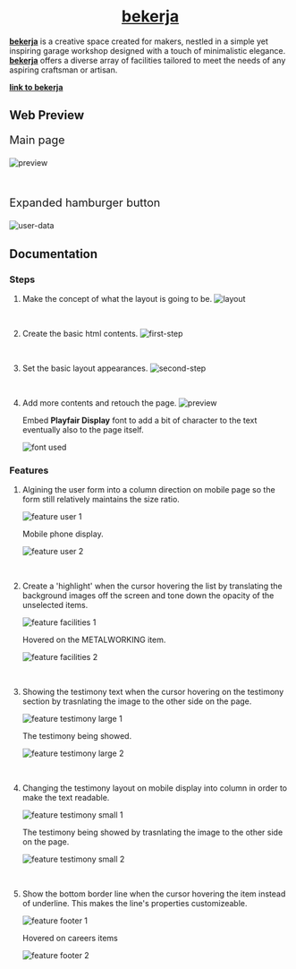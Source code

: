 <!-- [![Review Assignment Due Date](https://classroom.github.com/assets/deadline-readme-button-22041afd0340ce965d47ae6ef1cefeee28c7c493a6346c4f15d667ab976d596c.svg)](https://classroom.github.com/a/cvSOEAVD) -->

# <h1 align ="center"> [bekerja](https://www.boredduck.site/) </h1>

**[bekerja](https://www.boredduck.site/)** is a creative space created for makers, nestled in a simple yet inspiring garage workshop designed with a touch of minimalistic elegance. **[bekerja](https://www.boredduck.site/)** offers a diverse array of facilities tailored to meet the needs of any aspiring craftsman or artisan.

**[link to bekerja](https://www.boredduck.site/)**

## Web Preview

<p style="font-size:20px"> Main page </p>

![preview](./src/readme/ux.png)

<br>

<p style="font-size:20px">Expanded hamburger button</p>

![user-data](./src/readme/ux-2.png)


## Documentation

### Steps
<!-- <div style="font-size:15px"> -->

1.  Make the concept of what the layout is going to be.
![layout](./src/readme/layout.jpg)

<br>

2. Create the basic html contents.
![first-step](./src/readme/first-step.png)

<br>

3. Set the basic layout appearances.
![second-step](./src/readme/second-step.png)

<br>

4. Add more contents and retouch the page.
![preview](./src/readme/preview.png)



   Embed **Playfair Display** font to add a bit of character to the text eventually also to the page itself.

   ![font used](./src/readme/font-used.png)

### Features
 
1. Algining the user form into a column direction on mobile page so the form still relatively maintains the size ratio.

   ![feature user 1](./src/readme/feat-user-1.png)

    Mobile phone display.

   ![feature user 2](./src/readme/feat-user-2.png)

<br>

2. Create a 'highlight' when the cursor hovering the list by translating the background images off the screen and tone down the opacity of the unselected items.

   ![feature facilities 1](./src/readme/feat-facilites-l-1.png)

   Hovered on the METALWORKING item.

   ![feature facilities 2](./src/readme/feat-facilites-l-2.png)

<br>

3. Showing the testimony text when the cursor hovering on the testimony section by trasnlating the image to the other side on the page.

   ![feature testimony large 1](./src/readme/feat-testimony-l-1.png)
   
   The testimony being showed.

   ![feature testimony large 2](./src/readme/feat-testimony-l-2.png)

<br>

4. Changing the testimony layout on mobile display into column in order to make the text readable.

   ![feature testimony small 1](./src/readme/feat-testimony-sm-1.png)
   
   The testimony being showed by trasnlating the image to the other side on the page.

   ![feature testimony small 2](./src/readme/feat-testimony-sm-2.png)

<br>

5. Show the bottom border line when the cursor hovering the item instead of underline. This makes the line's properties customizeable.

   ![feature footer 1](./src/readme/feat-footer-1.png)
   
   Hovered on careers items

   ![feature footer 2](./src/readme/feat-footer-2.png)

###